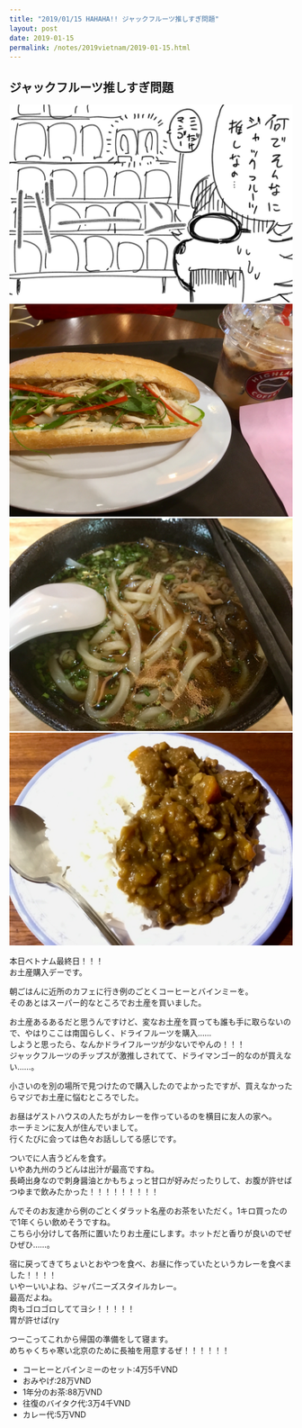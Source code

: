 ```yaml
---
title: "2019/01/15 HAHAHA!! ジャックフルーツ推しすぎ問題"
layout: post
date: 2019-01-15
permalink: /notes/2019vietnam/2019-01-15.html
---
```


## ジャックフルーツ推しすぎ問題

![ホーチミン](images/95.jpeg "ホーチミン") 
![ホーチミン](images/96.jpeg "ホーチミン") 
![ホーチミン](images/97.jpeg "ホーチミン") 
![ホーチミン](images/98.jpeg "ホーチミン") 

本日ベトナム最終日！！！  
お土産購入デーです。  
  
朝ごはんに近所のカフェに行き例のごとくコーヒーとバインミーを。  
そのあとはスーパー的なところでお土産を買いました。  
  
お土産あるあるだと思うんですけど、変なお土産を買っても誰も手に取らないので、やはりここは南国らしく、ドライフルーツを購入……  
しようと思ったら、なんかドライフルーツが少ないでやんの！！！  
ジャックフルーツのチップスが激推しされてて、ドライマンゴー的なのが買えない……。  
  
小さいのを別の場所で見つけたので購入したのでよかったですが、買えなかったらマジでお土産に悩むところでした。  
  
お昼はゲストハウスの人たちがカレーを作っているのを横目に友人の家へ。  
ホーチミンに友人が住んでいまして。  
行くたびに会っては色々お話ししてる感じです。  
  
ついでに人吉うどんを食す。  
いやあ九州のうどんは出汁が最高ですね。  
長崎出身なので刺身醤油とかもちょっと甘口が好みだったりして、お腹が許せばつゆまで飲みたかった！！！！！！！！！
  
んでそのお友達から例のごとくダラット名産のお茶をいただく。1キロ買ったので1年くらい飲めそうですね。  
こちら小分けして各所に置いたりお土産にします。ホットだと香りが良いのでぜひぜひ……。  
  
宿に戻ってきてちょいとおやつを食べ、お昼に作っていたというカレーを食べました！！！！  
いやーいいよね、ジャパニーズスタイルカレー。  
最高だよね。  
肉もゴロゴロしててヨシ！！！！！  
胃が許せば(ry  
  
つーこってこれから帰国の準備をして寝ます。  
めちゃくちゃ寒い北京のために長袖を用意するぜ！！！！！！  

- コーヒーとバインミーのセット:4万5千VND
- おみやげ:28万VND
- 1年分のお茶:88万VND
- 往復のバイタク代:3万4千VND
- カレー代:5万VND